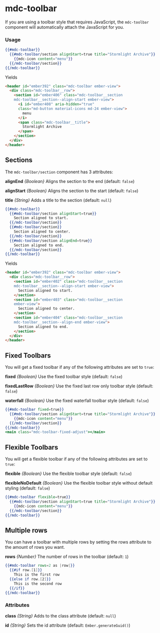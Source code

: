 # mdc-toolbar

If you are using a toolbar style that requires JavaScript, the
`mdc-toolbar` component will automatically attach the JavaScript for you.

### Usage

```hbs
{{#mdc-toolbar}}
  {{#mdc-toolbar/section alignStart=true title="Stormlight Archive"}}
    {{mdc-icon content="menu"}}
  {{/mdc-toolbar/section}}
{{/mdc-toolbar}}
```

Yields

```html
<header id="ember392" class="mdc-toolbar ember-view">
  <div class="mdc-toolbar__row">
    <section id="ember406" class="mdc-toolbar__section
    mdc-toolbar__section--align-start ember-view">
      <i id="ember408" aria-hidden="true"
      class="md-button material-icons md-24 ember-view">
        menu
      </i>
      <span class="mdc-toolbar__title">
        Stormlight Archive
      </span>
    </section>
  </div>
</header>
```

## Sections

The `mdc-toolbar/section` component has 3 attributes:

**alignEnd** *{Boolean}* Aligns the section to the end (default: `false`)

**alignStart** *{Boolean}* Aligns the section to the start (default: `false`)

**title** *{String}* Adds a title to the section (default: `null`)

```hbs
{{#mdc-toolbar}}
  {{#mdc-toolbar/section alignStart=true}}
    Section aligned to start.
  {{/mdc-toolbar/section}}
  {{#mdc-toolbar/section}}
    Section aligned to center.
  {{/mdc-toolbar/section}}
  {{#mdc-toolbar/section alignEnd=true}}
    Section aligned to end.
  {{/mdc-toolbar/section}}
{{/mdc-toolbar}}
```

Yields

```html
<header id="ember392" class="mdc-toolbar ember-view">
  <div class="mdc-toolbar__row">
    <section id="ember402" class="mdc-toolbar__section
    mdc-toolbar__section--align-start ember-view">
      Section aligned to start.
    </section>
    <section id="ember403" class="mdc-toolbar__section
    ember-view">
      Section aligned to center.
    </section>
    <section id="ember404" class="mdc-toolbar__section
    mdc-toolbar__section--align-end ember-view">
      Section aligned to end.
    </section>
  </div>
</header>
```

## Fixed Toolbars

You will get a fixed toolbar if any of the following attributes are set to `true`:

**fixed** *{Boolean}* Use the fixed toolbar style (default: `false`)

**fixedLastRow** *{Boolean}* Use the fixed last row only toolbar style (default: `false`)

**waterfall** *{Boolean}* Use the fixed waterfall toolbar style (default: `false`)

```hbs
{{#mdc-toolbar fixed=true}}
  {{#mdc-toolbar/section alignStart=true title="Stormlight Archive"}}
    {{mdc-icon content="menu"}}
  {{/mdc-toolbar/section}}
{{/mdc-toolbar}}
<main class="mdc-toolbar-fixed-adjust"></main>
```

## Flexible Toolbars

You will get a flexible toolbar if any of the following attributes are set to `true`:

**flexible** *{Boolean}* Use the flexible toolbar style (default: `false`)

**flexibleNoDefault** *{Boolean}* Use the flexible toolbar style without default styling (default: `false`)

```hbs
{{#mdc-toolbar flexible=true}}
  {{#mdc-toolbar/section alignStart=true title="Stormlight Archive"}}
    {{mdc-icon content="menu"}}
  {{/mdc-toolbar/section}}
{{/mdc-toolbar}}
```

## Multiple rows

You can have a toolbar with multiple rows by setting the rows attribute
to the amount of rows you want.

**rows** *{Number}* The number of rows in the toolbar (default: `1`)

```hbs
{{#mdc-toolbar rows=2 as |row|}}
  {{#if row.[1]}}
    This is the first row
  {{else if row.[2]}}
    This is the second row
  {{/if}}
{{/mdc-toolbar}}
```

### Attributes

**class** *{String}* Adds to the class attribute (default: `null`)

**id** *{String}* Sets the id attribute (default: `Ember.generateGuid()`)

